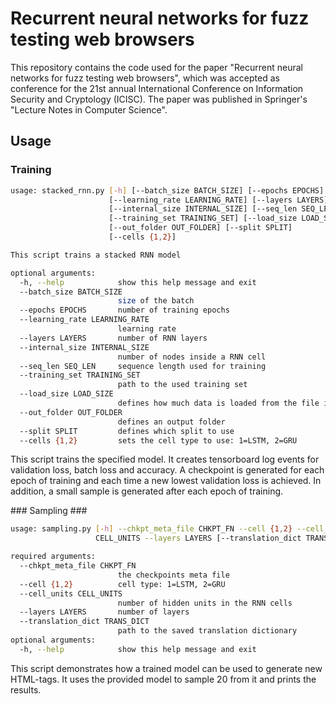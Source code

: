 # Recurrent neural networks for fuzz testing web browsers

This repository contains the code used for the paper "Recurrent neural networks for fuzz testing web browsers", which was
accepted as conference for the 21st annual International Conference on Information Security and Cryptology (ICISC). The 
paper was published in Springer's "Lecture Notes in Computer Science".

## Usage ##
###  Training ###
```bash
usage: stacked_rnn.py [-h] [--batch_size BATCH_SIZE] [--epochs EPOCHS]
                      [--learning_rate LEARNING_RATE] [--layers LAYERS]
                      [--internal_size INTERNAL_SIZE] [--seq_len SEQ_LEN]
                      [--training_set TRAINING_SET] [--load_size LOAD_SIZE]
                      [--out_folder OUT_FOLDER] [--split SPLIT]
                      [--cells {1,2}]

This script trains a stacked RNN model

optional arguments:
  -h, --help            show this help message and exit
  --batch_size BATCH_SIZE
                        size of the batch
  --epochs EPOCHS       number of training epochs
  --learning_rate LEARNING_RATE
                        learning rate
  --layers LAYERS       number of RNN layers
  --internal_size INTERNAL_SIZE
                        number of nodes inside a RNN cell
  --seq_len SEQ_LEN     sequence length used for training
  --training_set TRAINING_SET
                        path to the used training set
  --load_size LOAD_SIZE
                        defines how much data is loaded from the file in bytes
  --out_folder OUT_FOLDER
                        defines an output folder
  --split SPLIT         defines which split to use
  --cells {1,2}         sets the cell type to use: 1=LSTM, 2=GRU
```
This script trains the specified model. It creates tensorboard log events for validation loss, batch loss and accuracy. 
A checkpoint is generated for each epoch of training and each time a new lowest validation loss is achieved. In addition,
a small sample is generated after each epoch of training.

### Sampling ###

```bash
usage: sampling.py [-h] --chkpt_meta_file CHKPT_FN --cell {1,2} --cell_units
                   CELL_UNITS --layers LAYERS [--translation_dict TRANS_DICT]

required arguments:
  --chkpt_meta_file CHKPT_FN
                        the checkpoints meta file
  --cell {1,2}          cell type: 1=LSTM, 2=GRU
  --cell_units CELL_UNITS
                        number of hidden units in the RNN cells
  --layers LAYERS       number of layers
  --translation_dict TRANS_DICT
                        path to the saved translation dictionary
optional arguments:
  -h, --help            show this help message and exit
```
This script demonstrates how a trained model can be used to generate new HTML-tags. It uses the provided model to sample
20 from it and prints the results.